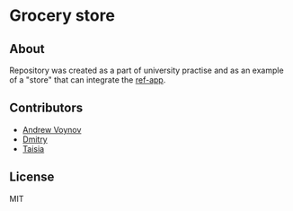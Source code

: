 # Grocery store

## About

Repository was created as a part of university practise and as an example of a
"store" that can integrate the [ref-app](<https://github.com/Andrew15-5/ref-app>).

## Contributors

* [Andrew Voynov](https://github.com/Andrew15-5)
* [Dmitry](https://github.com/CoolichWithYou)
* [Taisia](https://github.com/TaisiaOtroshenko)

## License

MIT
